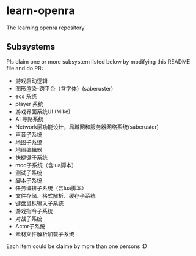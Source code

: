 # learn-openra
The learning openra repository

## Subsystems

Pls claim one or more subsystem listed below by modifying this README file and do PR:

- 游戏启动逻辑
- 图形渲染-跨平台（含字体）(saberuster)
- ecs 系统
- player 系统
- 游戏界面系统UI (Mike)
- AI 寻路系统 
- Network层功能设计，局域网和服务器网络系统(saberuster)
- 声音子系统
- 地图子系统
- 地图编辑器
- 快捷键子系统 
- mod子系统（含lua脚本）
- 测试子系统
- 脚本子系统
- 任务编排子系统（含lua脚本）
- 文件存储、格式解析、缓存子系统
- 键盘鼠标输入子系统
- 游戏指令子系统
- 对战子系统
- Actor子系统
- 素材文件解析加载子系统

Each item could be claime by more than one persons :D

